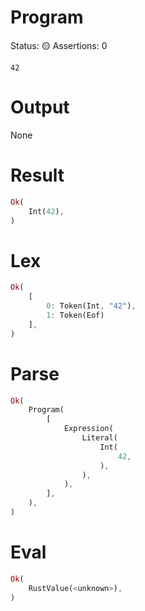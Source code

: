 # Program
Status: 🟡
Assertions: 0

```rustleaf
42
```

# Output
None

# Result
```rust
Ok(
    Int(42),
)
```

# Lex
```rust
Ok(
    [
        0: Token(Int, "42"),
        1: Token(Eof)
    ],
)
```

# Parse
```rust
Ok(
    Program(
        [
            Expression(
                Literal(
                    Int(
                        42,
                    ),
                ),
            ),
        ],
    ),
)
```

# Eval
```rust
Ok(
    RustValue(<unknown>),
)
```
